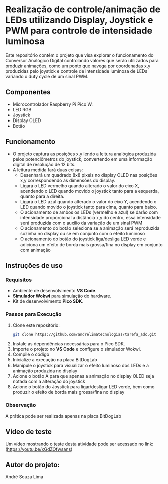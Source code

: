 


# Realização de controle/animação de LEDs utilizando Display, Joystick e PWM para controle de intensidade luminosa

Este repositório contém o projeto que visa explorar o funcionamento do Conversor Analógico Digital controlando valores que serão utilizados para produzir animações, 
como um ponto que navega por coordenadas x,y produzidas pelo joystick e controle de intensidade luminosa de LEDs variando o duty cycle de um sinal PWM.

## Componentes
- Microcontrolador Raspberry Pi Pico W.
- LED RGB
- Joystick
- Display OLED
- Botão

## Funcionamento

- O projeto captura as posições x,y lendo a leitura analógica produzida pelos potenciômetros do joystick, convertendo em uma informação digital de resolução de 12 bits.
- A leitura medida fará duas coisas:
  - Desenhará um quadrado 8x8 pixels no display OLED nas posições x,y correspondendo as dimensões do display.
  - Ligará o LED vermelho quando alterado o valor do eixo X, acendendo o LED quando movido o joystick tanto para a esquerda, quanto para a direita.
  - Ligará o LED azul quando alterado o valor do eixo Y, acendendo o LED quando movido o joystick tanto para cima, quanto para baixo.
  - O acionamento de ambos os LEDs (vermelho e azul) se darão com intensidade proporcional a distância x,y do centro, essa intensidade será produzida com o auxílio da variação de um sinal PWM
  - O acionamento do botão seleciona se a animação será reproduzida sozinha no display ou se em conjunto com o efeito luminoso
  - O acionamento do botão do joystick liga/desliga LED verde e adiciona um efeito de borda mais grossa/fina no display em conjunto com animação
  
## Instruções de uso

### Requisitos
- Ambiente de desenvolvimento **VS Code**.
- **Simulador Wokwi** para simulação do hardware.
- Kit de desenvolvimento **Pico SDK**.

### Passos para Execução
1. Clone este repositório:
   ```bash
   git clone https://github.com/andrelimatecnologias/tarefa_adc.git
   ```
2. Instale as dependências necessárias para o Pico SDK.
3. Importe o projeto no **VS Code** e configure o simulador Wokwi.
4. Compile o código
5. Inicialize a execução na placa BitDogLab
6. Manipule o joystick para visualizar o efeito luminoso dos LEDs e a animação produzida no display
7. Acione o botão A para que apenas a animação no display OLED seja notada com a alteração do joystick
8. Acione o botão do Joystick para ligar/desligar LED verde, bem como produzir o efeito de borda mais grossa/fina no display

### Observação
A prática pode ser realizada apenas na placa BitDogLab

## Vídeo de teste
Um vídeo mostrando o teste desta atividade pode ser acessado no link: (https://youtu.be/xGdZOfwsans)

## Autor do projeto:
André Souza Lima
